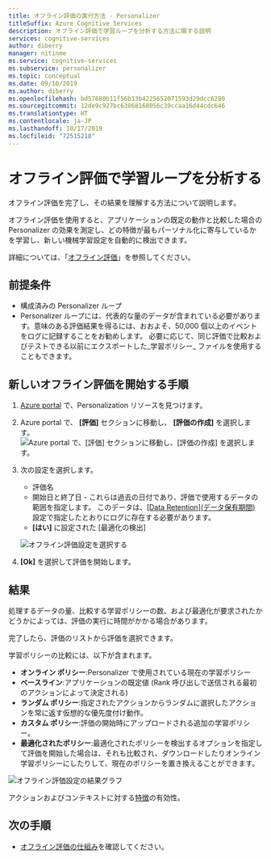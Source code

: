 ```yaml
---
title: オフライン評価の実行方法 - Personalizer
titleSuffix: Azure Cognitive Services
description: オフライン評価で学習ループを分析する方法に関する説明
services: cognitive-services
author: diberry
manager: nitinme
ms.service: cognitive-services
ms.subservice: personalizer
ms.topic: conceptual
ms.date: 09/10/2019
ms.author: diberry
ms.openlocfilehash: bd57880b11f56b13b4225652071593d29dcc6280
ms.sourcegitcommit: 12de9c927bc63868168056c39ccaa16d44cdc646
ms.translationtype: HT
ms.contentlocale: ja-JP
ms.lasthandoff: 10/17/2019
ms.locfileid: "72515218"
---
```

# <a name="analyze-your-learning-loop-with-an-offline-evaluation"></a>オフライン評価で学習ループを分析する

オフライン評価を完了し、その結果を理解する方法について説明します。

オフライン評価を使用すると、アプリケーションの既定の動作と比較した場合の Personalizer の効果を測定し、どの特徴が最もパーソナル化に寄与しているかを学習し、新しい機械学習設定を自動的に検出できます。

詳細については、「[オフライン評価](concepts-offline-evaluation.md)」を参照してください。


## <a name="prerequisites"></a>前提条件

* 構成済みの Personalizer ループ
* Personalizer ループには、代表的な量のデータが含まれている必要があります。意味のある評価結果を得るには、おおよそ、50,000 個以上のイベントをログに記録することをお勧めします。 必要に応じて、同じ評価で比較およびテストできる以前にエクスポートした_学習ポリシー_ ファイルを使用することもできます。

## <a name="steps-to-start-a-new-offline-evaluation"></a>新しいオフライン評価を開始する手順

1. [Azure portal](https://azure.microsoft.com/free/) で、Personalization リソースを見つけます。
1. Azure portal で、 **[評価]** セクションに移動し、 **[評価の作成]** を選択します。
    ![Azure portal で、**[評価]** セクションに移動し、**[評価の作成]** を選択します。](./media/offline-evaluation/create-new-offline-evaluation.png)
1. 次の設定を選択します。

    * 評価名
    * 開始日と終了日 - これらは過去の日付であり、評価で使用するデータの範囲を指定します。 このデータは、[[Data Retention]\(データ保有期間\)](how-to-settings.md) 設定で指定したとおりにログに存在する必要があります。
    * **[はい]** に設定された [最適化の検出]

    ![オフライン評価設定を選択する](./media/offline-evaluation/create-an-evaluation-form.png)

1. **[Ok]** を選択して評価を開始します。 

## <a name="results"></a>結果

処理するデータの量、比較する学習ポリシーの数、および最適化が要求されたかどうかによっては、評価の実行に時間がかかる場合があります。

完了したら、評価のリストから評価を選択できます。 

学習ポリシーの比較には、以下が含まれます。

* **オンライン ポリシー**:Personalizer で使用されている現在の学習ポリシー
* **ベースライン**:アプリケーションの既定値 (Rank 呼び出しで送信される最初のアクションによって決定される)
* **ランダム ポリシー**:指定されたアクションからランダムに選択したアクションを常に返す仮想的な優先度付け動作。
* **カスタム ポリシー**:評価の開始時にアップロードされる追加の学習ポリシー。
* **最適化されたポリシー**:最適化されたポリシーを検出するオプションを指定して評価を開始した場合は、それも比較され、ダウンロードしたりオンライン学習ポリシーにしたりして、現在のポリシーを置き換えることができます。

![オフライン評価設定の結果グラフ](./media/offline-evaluation/evaluation-results.png)

アクションおよびコンテキストに対する[特徴](concepts-features.md)の有効性。

## <a name="next-steps"></a>次の手順

* [オフライン評価の仕組み](concepts-offline-evaluation.md)を確認してください。
